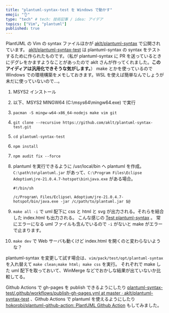 ```yaml
---
title: "plantuml-syntax-test を Windows で動かす"
emoji: "👌"
type: "tech" # tech: 技術記事 / idea: アイデア
topics: ["Vim", "plantuml"]
published: true
---
```


PlantUML の Vim の syntax ファイルほかが [aklt/plantuml-syntax](https://github.com/aklt/plantuml-syntax) で公開されています。
[aklt/plantuml-syntax-test](https://github.com/aklt/plantuml-syntax-test) は plantuml-syntax の syntax をテストするために作られたものです。（私が plantuml-syntax に PR を送っているときにデグレをかますようなことがあったので aklt さんが作ってくれました。**このアイディアは汎用化できそうな気がします。**）
make とかを使っているので Windows での環境構築をメモしておきます。WSL を使えば簡単なんでしょうが未だに使っていないので…。

1. MSYS2 インストール
2. 以下、MSYS2 MINGW64 (C:\msys64\mingw64.exe) で実行
3. `pacman -S mingw-w64-x86_64-nodejs make vim git`
4. `git clone --recursive https://github.com/aklt/plantuml-syntax-test.git`
5. `cd plantuml-syntax-test`
6. `npm install`
7. `npm audit fix --force`
8. plantuml を実行できるように /usr/local/bin へ plantuml を作成。
   `C:\path\to\plantuml.jar` があって、`C:\Program Files\Eclipse Adoptium\jre-21.0.4.7-hotspot\bin\java.exe` がある場合。

   ```bash:plantuml
   #!/bin/sh

   /c/Program\ Files/Eclipse\ Adoptium/jre-21.0.4.7-hotspot/bin/java.exe -jar /c/path/to/plantuml.jar $@
   ```
9. `make all -i` で uml 配下に css と html と svg が出力される。それらを結合した index.html も出力される。
   こんな感じの [Test plantuml-syntax](https://hokorobi.github.io/plantuml-syntax-test/) 。
   常にエラーになる uml ファイルも含んでいるので `-i` がないと make がエラーで止まります。
10. `make dev` で Web サーバも動くけど index.html を開くのと変わらないような？

plantuml-syntax を変更して試す場合は、`vim/pack/test/opt/plantuml-syntax` を入れ替えて `make clean;make html; make css` を実行。
それぞれで make した uml 配下を取っておいて、WinMerge などでおかしな結果が出ていないか比較してる。

Github Actions で gh-pages を publish できるようにしたり [plantuml-syntax-test/.github/workflows/publish-gh-pages.yml at master · aklt/plantuml-syntax-test](https://github.com/aklt/plantuml-syntax-test/blob/master/.github/workflows/publish-gh-pages.yml) 、Github Actions で plantuml を使えるようにしたり [hokorobi/plantuml-github-action: PlantUML Github Action](https://github.com/hokorobi/plantuml-github-action) もしてみました。

